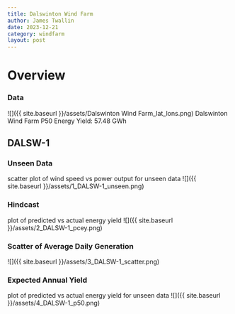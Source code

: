 ```yaml
---
title: Dalswinton Wind Farm
author: James Twallin
date: 2023-12-21
category: windfarm
layout: post
---
```

# Overview

### Data

![]({{ site.baseurl }}/assets/Dalswinton Wind Farm_lat_lons.png)
Dalswinton Wind Farm P50 Energy Yield: 57.48 GWh

DALSW-1
-------------
### Unseen Data 
scatter plot of wind speed vs power output for unseen data
![]({{ site.baseurl }}/assets/1_DALSW-1_unseen.png)
### Hindcast 
plot of predicted vs actual energy yield
![]({{ site.baseurl }}/assets/2_DALSW-1_pcey.png)
### Scatter of Average Daily Generation 

![]({{ site.baseurl }}/assets/3_DALSW-1_scatter.png)
### Expected Annual Yield 
plot of predicted vs actual energy yield for unseen data
![]({{ site.baseurl }}/assets/4_DALSW-1_p50.png)

